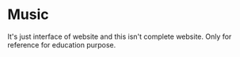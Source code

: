 # Music
It's just interface of website and this isn't complete website. 
Only for reference for education purpose.
